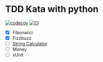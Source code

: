 # TDD Kata with python

[![codecov](https://codecov.io/gh/safecorners/tdd-by-example-with-python/graph/badge.svg?token=VYSMZ2ND9A)](https://codecov.io/gh/safecorners/tdd-by-example-with-python)
[![CI](https://github.com/safecorners/tdd-by-example-with-python/actions/workflows/workflow.yml/badge.svg)](https://github.com/safecorners/tdd-by-example-with-python/actions/workflows/workflow.yml)

- [x] Fibonacci
- [x] Fizzbuzz
- [ ] [String Calculator](https://osherove.com/tdd-kata-1)
- [ ] Money
- [ ] xUnit